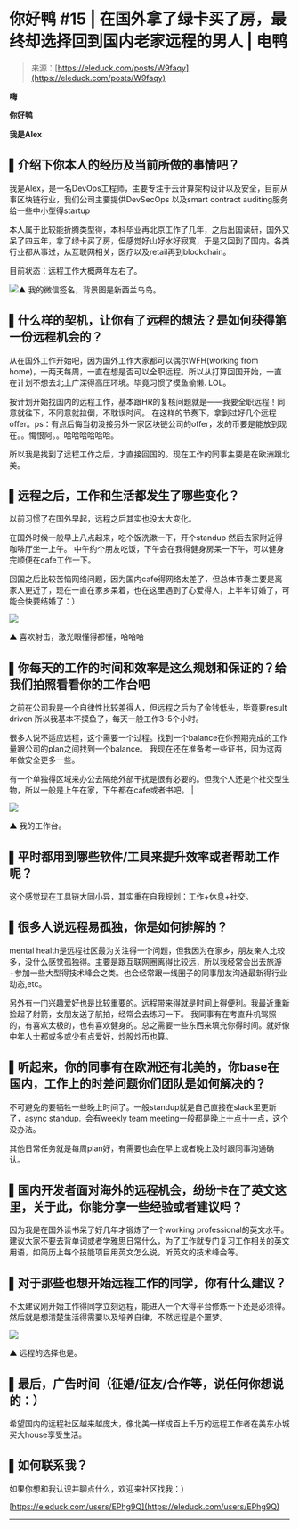 <!--yml
category: 访谈
date: 2022-06-28 10:39:49
-->

# 你好鸭 #15 | 在国外拿了绿卡买了房，最终却选择回到国内老家远程的男人 | 电鸭

> 来源：[https://eleduck.com/posts/W9faqy](https://eleduck.com/posts/W9faqy)

**嗨**

**你好鸭**

**我是Alex**

## ▌介绍下你本人的经历及当前所做的事情吧？

我是Alex，是一名DevOps工程师，主要专注于云计算架构设计以及安全，目前从事区块链行业，我们公司主要提供DevSecOps 以及smart contract auditing服务给一些中小型得startup

本人属于比较能折腾类型得，本科毕业再北京工作了几年，之后出国读研，国外又呆了四五年，拿了绿卡买了房，但感觉好山好水好寂寞，于是又回到了国内。各类行业都从事过，从互联网相关，医疗以及retail再到blockchain。

目前状态：远程工作大概两年左右了。

[![](img/c9affd2c62df07d024a6301803f0b081.png)](https://duckfiles.oss-cn-qingdao.aliyuncs.com/eleduck/image/ca3ad7ff-3abe-4a97-8332-1cc636859cbd.png)▲ 我的微信签名，背景图是新西兰鸟岛。

## ▌什么样的契机，让你有了远程的想法？是如何获得第一份远程机会的？

从在国外工作开始吧，因为国外工作大家都可以偶尔WFH(working from home)，一两天每周，一直在想是否可以全职远程。所以从打算回国开始，一直在计划不想去北上广深得高压环境。毕竟习惯了摸鱼偷懒. LOL。

按计划开始找国内的远程工作，基本跟HR的复核问题就是——我要全职远程！同意就往下，不同意就拉倒，不耽误时间。 在这样的节奏下，拿到过好几个远程offer。ps：有点后悔当初没接另外一家区块链公司的offer，发的币要是能放到现在。。悔恨阿。。哈哈哈哈哈哈。

所以我是找到了远程工作之后，才直接回国的。现在工作的同事主要是在欧洲跟北美。

## ▌远程之后，工作和生活都发生了哪些变化？

以前习惯了在国外早起，远程之后其实也没太大变化。

在国外时候一般早上八点起来，吃个饭洗漱一下，开个standup 然后去家附近得咖啡厅坐一上午。 中午约个朋友吃饭，下午会在我得健身房呆一下午，可以健身完顺便在cafe工作一下。

回国之后比较苦恼网络问题，因为国内cafe得网络太差了，但总体节奏主要是离家人更近了，现在一直在家乡呆着，也在这里遇到了心爱得人，上半年订婚了，可能会快要结婚了：）

[![](img/82ce9cb275d889c329eac4e7cd6c7493.png)](https://duckfiles.oss-cn-qingdao.aliyuncs.com/eleduck/image/3bdf4013-6ad4-40c7-b42d-f01b5ee233c4.png)

▲ 喜欢射击，激光眼懂得都懂，哈哈哈

## ▌你每天的工作的时间和效率是这么规划和保证的？给我们拍照看看你的工作台吧

之前在公司我是一个自律性比较差得人，但远程之后为了金钱低头，毕竟要result driven 所以我基本不摸鱼了，每天一般工作3-5个小时。

很多人说不适应远程，这个需要一个过程。找到一个balance在你预期完成的工作量跟公司的plan之间找到一个balance。 我现在还在准备考一些证书，因为这两年做安全更多一些。

有一个单独得区域来办公去隔绝外部干扰是很有必要的。但我个人还是个社交型生物，所以一般是上午在家，下午都在cafe或者书吧。
|

[![](img/452645a2bc855eed59739511eaa124e1.png)](https://duckfiles.oss-cn-qingdao.aliyuncs.com/eleduck/image/91e1a9b1-7588-4d79-8efb-16a3279430e7.png)

▲ 我的工作台。

## ▌平时都用到哪些软件/工具来提升效率或者帮助工作呢？

这个感觉现在工具链大同小异，其实重在自我规划：工作+休息+社交。

## ▌很多人说远程易孤独，你是如何排解的？

mental health是远程社区最为关注得一个问题，但我因为在家乡，朋友亲人比较多，没什么感觉孤独得。主要是跟互联网圈离得比较远，所以我经常会出去旅游+参加一些大型得技术峰会之类。也会经常跟一线圈子的同事朋友沟通最新得行业动态,etc。

另外有一门兴趣爱好也是比较重要的。远程带来得就是时间上得便利。我最近重新捡起了射箭，女朋友送了航拍，经常会去练习一下。 我同事有在考直升机驾照的，有喜欢太极的，也有喜欢健身的。总之需要一些东西来填充你得时间。就好像中年人士都或多或少有点爱好，炒股炒币也算。

## ▌听起来，你的同事有在欧洲还有北美的，你base在国内，工作上的时差问题你们团队是如何解决的？

不可避免的要牺牲一些晚上时间了。一般standup就是自己直接在slack里更新了，async standup.  会有weekly team meeting一般都是晚上十点十一点，这个没办法。

其他日常任务就是每周plan好，有需要也会在早上或者晚上及时跟同事沟通确认。

## ▌国内开发者面对海外的远程机会，纷纷卡在了英文这里，关于此，你能分享一些经验或者建议吗？

因为我是在国外读书呆了好几年才锻炼了一个working professional的英文水平。建议大家不要去背单词或者学雅思日常什么，为了工作就专门复习工作相关的英文用语，如简历上每个技能项目用英文怎么说，听英文的技术峰会等。

## ▌对于那些也想开始远程工作的同学，你有什么建议？

不太建议刚开始工作得同学立刻远程，能进入一个大得平台修炼一下还是必须得。然后就是想清楚生活得需要以及培养自律，不然远程是个噩梦。

[![](img/e557670f6aecfa4ce759c57a16c9e06e.png)](https://duckfiles.oss-cn-qingdao.aliyuncs.com/eleduck/image/d46da0be-d6e0-4274-b363-dae84d27f2fd.png)

▲ 远程的选择也是。

## ▌最后，广告时间（征婚/征友/合作等，说任何你想说的：）

希望国内的远程社区越来越庞大，像北美一样成百上千万的远程工作者在美东小城买大house享受生活。

## ▌如何联系我？

如果你想和我认识并聊点什么，欢迎来社区找我：）

[https://eleduck.com/users/EPhg9Q](https://eleduck.com/users/EPhg9Q)

* * *